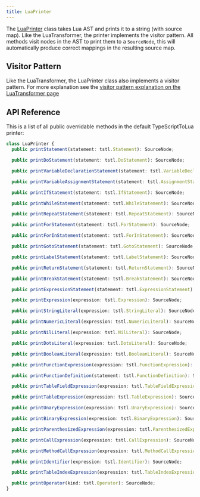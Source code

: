 ```yaml
---
title: LuaPrinter
---
```


The [LuaPrinter](https://github.com/TypeScriptToLua/TypeScriptToLua/blob/master/src/LuaPrinter.ts) class takes Lua AST and prints it to a string (with source map). Like the LuaTransformer, the printer implements the visitor pattern. All methods visit nodes in the AST to print them to a `SourceNode`, this will automatically produce correct mappings in the resulting source map.

## Visitor Pattern

Like the LuaTransformer, the LuaPrinter class also implements a visitor pattern. For more explanation see the [visitor pattern explanation on the LuaTransformer page](transformer.md#visitor-pattern)

## API Reference

This is a list of all public overridable methods in the default TypeScriptToLua printer:

```ts
class LuaPrinter {
  public printStatement(statement: tstl.Statement): SourceNode;

  public printDoStatement(statement: tstl.DoStatement): SourceNode;

  public printVariableDeclarationStatement(statement: tstl.VariableDeclarationStatement): SourceNode;

  public printVariableAssignmentStatement(statement: tstl.AssignmentStatement): SourceNode;

  public printIfStatement(statement: tstl.IfStatement): SourceNode;

  public printWhileStatement(statement: tstl.WhileStatement): SourceNode;

  public printRepeatStatement(statement: tstl.RepeatStatement): SourceNode;

  public printForStatement(statement: tstl.ForStatement): SourceNode;

  public printForInStatement(statement: tstl.ForInStatement): SourceNode;

  public printGotoStatement(statement: tstl.GotoStatement): SourceNode;

  public printLabelStatement(statement: tstl.LabelStatement): SourceNode;

  public printReturnStatement(statement: tstl.ReturnStatement): SourceNode;

  public printBreakStatement(statement: tstl.BreakStatement): SourceNode;

  public printExpressionStatement(statement: tstl.ExpressionStatement): SourceNode;

  public printExpression(expression: tstl.Expression): SourceNode;

  public printStringLiteral(expression: tstl.StringLiteral): SourceNode;

  public printNumericLiteral(expression: tstl.NumericLiteral): SourceNode;

  public printNilLiteral(expression: tstl.NilLiteral): SourceNode;

  public printDotsLiteral(expression: tstl.DotsLiteral): SourceNode;

  public printBooleanLiteral(expression: tstl.BooleanLiteral): SourceNode;

  public printFunctionExpression(expression: tstl.FunctionExpression): SourceNode;

  public printFunctionDefinition(statement: tstl.FunctionDefinition): SourceNode;

  public printTableFieldExpression(expression: tstl.TableFieldExpression): SourceNode;

  public printTableExpression(expression: tstl.TableExpression): SourceNode;

  public printUnaryExpression(expression: tstl.UnaryExpression): SourceNode;

  public printBinaryExpression(expression: tstl.BinaryExpression): SourceNode;

  public printParenthesizedExpression(expression: tstl.ParenthesizedExpression): SourceNode;

  public printCallExpression(expression: tstl.CallExpression): SourceNode;

  public printMethodCallExpression(expression: tstl.MethodCallExpression): SourceNode;

  public printIdentifier(expression: tstl.Identifier): SourceNode;

  public printTableIndexExpression(expression: tstl.TableIndexExpression): SourceNode;

  public printOperator(kind: tstl.Operator): SourceNode;
}
```
